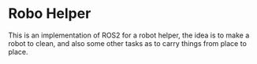 # Robo Helper

This is an implementation of ROS2 for a robot helper, the idea is to make a robot to clean, and also some other tasks as to carry things from place to place.

